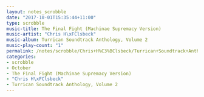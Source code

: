 ```yaml
---
layout: notes_scrobble
date: "2017-10-01T15:35:44+11:00"
type: scrobble
music-title: The Final Fight (Machinae Supremacy Version)
music-artist: "Chris H\xFClsbeck"
music-album: Turrican Soundtrack Anthology, Volume 2
music-play-count: "1"
permalink: /notes/scrobble/Chris+H%C3%BClsbeck/Turrican+Soundtrack+Anthology%2C+Volume+2/f78f6559f1bf18691b32dac39fa9967ab44c7063.html
categories:
- scrobble
- October
- The Final Fight (Machinae Supremacy Version)
- "Chris H\xFClsbeck"
- Turrican Soundtrack Anthology, Volume 2
---
```

